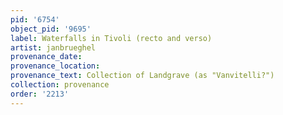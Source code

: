 ```yaml
---
pid: '6754'
object_pid: '9695'
label: Waterfalls in Tivoli (recto and verso)
artist: janbrueghel
provenance_date:
provenance_location:
provenance_text: Collection of Landgrave (as "Vanvitelli?")
collection: provenance
order: '2213'
---
```

